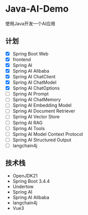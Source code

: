 # Java-AI-Demo

使用Java开发一个AI应用

## 计划
- [x] Spring Boot Web
- [x] frontend
- [x] Spring AI
- [x] Spring AI Alibaba
- [x] Spring AI ChatClient
- [x] Spring AI ChatModel
- [x] Spring AI ChatOptions
- [ ] Spring AI Prompt
- [ ] Spring AI ChatMemory
- [ ] Spring AI Embedding Model
- [ ] Spring AI Document Retriever
- [ ] Spring AI Vector Store
- [ ] Spring AI RAG
- [ ] Spring AI Tools
- [ ] Spring AI Model Context Protocol
- [ ] Spring AI Structured Output
- [ ] langchain4j

## 技术栈

- OpenJDK21
- Spring Boot 3.4.4
- Undertow
- Spring AI
- Spring AI Alibaba
- langchain4j
- Vue3
